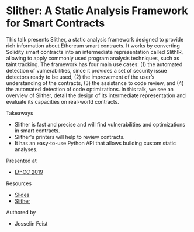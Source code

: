 # Slither: A Static Analysis Framework for Smart Contracts
This talk presents Slither, a static analysis framework designed to provide rich information about Ethereum smart contracts. It works by converting Solidity smart contracts into an intermediate representation called SlithIR, allowing to apply commonly used program analysis techniques, such as taint tracking. The framework has four main use cases: (1) the automated detection of vulnerabilities, since it provides a set of security issue detectors ready to be used, (2) the improvement of the user’s understanding of the contracts, (3) the assistance to code review, and (4) the automated detection of code optimizations. In this talk, we see an overview of Slither, detail the design of its intermediate representation and evaluate its capacities on real-world contracts.

Takeaways

* Slither is fast and precise and will find vulnerabilities and optimizations in smart contracts.
* Slither's printers will help to review contracts.
* It has an easy-to-use Python API that allows building custom static analyses.

Presented at
* [EthCC 2019](https://ethcc.io)

Resources

- [Slides](2019-03-07-Slither_EthCC.pdf)
- [Slither](https://github.com/trailofbits/slither/)

Authored by

* Josselin Feist
